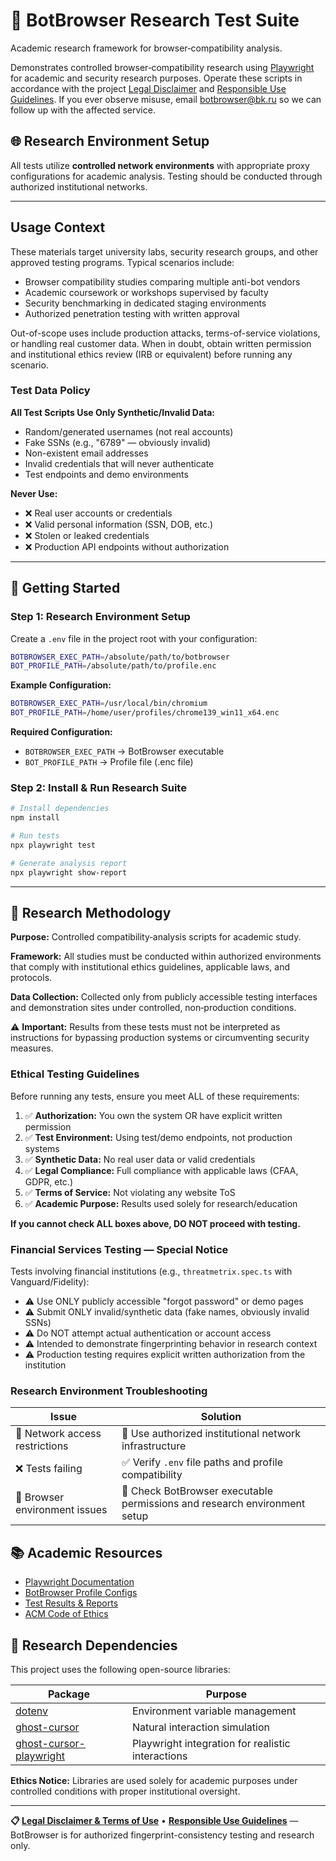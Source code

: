 
# 🔬 BotBrowser Research Test Suite

Academic research framework for browser‑compatibility analysis.

Demonstrates controlled browser‑compatibility research using [Playwright](https://playwright.dev/docs/writing-tests) for academic and security research purposes. Operate these scripts in accordance with the project [Legal Disclaimer](../DISCLAIMER.md) and [Responsible Use Guidelines](../RESPONSIBLE_USE.md). If you ever observe misuse, email [botbrowser@bk.ru](mailto:botbrowser@bk.ru) so we can follow up with the affected service.

## 🌐 Research Environment Setup

All tests utilize **controlled network environments** with appropriate proxy configurations for academic analysis. Testing should be conducted through authorized institutional networks.

---

## Usage Context

These materials target university labs, security research groups, and other approved testing programs. Typical scenarios include:
- Browser compatibility studies comparing multiple anti-bot vendors
- Academic coursework or workshops supervised by faculty
- Security benchmarking in dedicated staging environments
- Authorized penetration testing with written approval

Out-of-scope uses include production attacks, terms-of-service violations, or handling real customer data. When in doubt, obtain written permission and institutional ethics review (IRB or equivalent) before running any scenario.

### Test Data Policy

**All Test Scripts Use Only Synthetic/Invalid Data:**
- Random/generated usernames (not real accounts)
- Fake SSNs (e.g., "6789" — obviously invalid)
- Non-existent email addresses
- Invalid credentials that will never authenticate
- Test endpoints and demo environments

**Never Use:**
- ❌ Real user accounts or credentials
- ❌ Valid personal information (SSN, DOB, etc.)
- ❌ Stolen or leaked credentials
- ❌ Production API endpoints without authorization

---

## 🔧 Getting Started

### Step 1: Research Environment Setup

Create a `.env` file in the project root with your configuration:

```bash
BOTBROWSER_EXEC_PATH=/absolute/path/to/botbrowser
BOT_PROFILE_PATH=/absolute/path/to/profile.enc
```

**Example Configuration:**
```bash
BOTBROWSER_EXEC_PATH=/usr/local/bin/chromium
BOT_PROFILE_PATH=/home/user/profiles/chrome139_win11_x64.enc
```

**Required Configuration:**
- `BOTBROWSER_EXEC_PATH` → BotBrowser executable
- `BOT_PROFILE_PATH` → Profile file (.enc file)

### Step 2: Install & Run Research Suite

```bash
# Install dependencies
npm install

# Run tests
npx playwright test

# Generate analysis report
npx playwright show-report
```

---

## 📝 Research Methodology

**Purpose:** Controlled compatibility‑analysis scripts for academic study.

**Framework:** All studies must be conducted within authorized environments that comply with institutional ethics guidelines, applicable laws, and protocols.

**Data Collection:** Collected only from publicly accessible testing interfaces and demonstration sites under controlled, non‑production conditions.

⚠️ **Important:** Results from these tests must not be interpreted as instructions for bypassing production systems or circumventing security measures.

### Ethical Testing Guidelines

Before running any tests, ensure you meet ALL of these requirements:

1. ✅ **Authorization:** You own the system OR have explicit written permission
2. ✅ **Test Environment:** Using test/demo endpoints, not production systems
3. ✅ **Synthetic Data:** No real user data or valid credentials
4. ✅ **Legal Compliance:** Full compliance with applicable laws (CFAA, GDPR, etc.)
5. ✅ **Terms of Service:** Not violating any website ToS
6. ✅ **Academic Purpose:** Results used solely for research/education

**If you cannot check ALL boxes above, DO NOT proceed with testing.**

### Financial Services Testing — Special Notice

Tests involving financial institutions (e.g., `threatmetrix.spec.ts` with Vanguard/Fidelity):
- ⚠️ Use ONLY publicly accessible "forgot password" or demo pages
- ⚠️ Submit ONLY invalid/synthetic data (fake names, obviously invalid SSNs)
- ⚠️ Do NOT attempt actual authentication or account access
- ⚠️ Intended to demonstrate fingerprinting behavior in research context
- ⚠️ Production testing requires explicit written authorization from the institution

### Research Environment Troubleshooting

| Issue | Solution |
|-------|----------|
| 🛑 Network access restrictions | 🔄 Use authorized institutional network infrastructure |
| ❌ Tests failing | ✅ Verify `.env` file paths and profile compatibility |
| 🐛 Browser environment issues | 🔧 Check BotBrowser executable permissions and research environment setup |

## 📚 Academic Resources

- [Playwright Documentation](https://playwright.dev/docs/writing-tests)
- [BotBrowser Profile Configs](https://github.com/botswin/BotBrowser/blob/main/profiles/PROFILE_CONFIGS.md)
- [Test Results & Reports](./test-results/)
- [ACM Code of Ethics](https://www.acm.org/code-of-ethics)

## 🙏 Research Dependencies

This project uses the following open-source libraries:

| Package | Purpose |
|---------|---------|
| [dotenv](https://www.npmjs.com/package/dotenv) | Environment variable management |
| [ghost-cursor](https://www.npmjs.com/package/ghost-cursor) | Natural interaction simulation |
| [ghost-cursor-playwright](https://www.npmjs.com/package/ghost-cursor-playwright) | Playwright integration for realistic interactions |

**Ethics Notice:** Libraries are used solely for academic purposes under controlled conditions with proper institutional oversight.

---

**📋 [Legal Disclaimer & Terms of Use](https://github.com/botswin/BotBrowser/blob/main/DISCLAIMER.md)** • **[Responsible Use Guidelines](https://github.com/botswin/BotBrowser/blob/main/RESPONSIBLE_USE.md)** — BotBrowser is for authorized fingerprint-consistency testing and research only.
